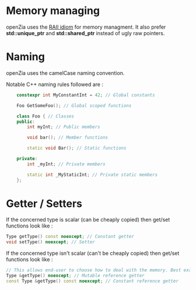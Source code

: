 # Memory managing
openZia uses the [RAII idiom](https://en.wikipedia.org/wiki/Resource_acquisition_is_initialization) for memory managment. It also prefer **std::unique_ptr** and **std::shared_ptr** instead of ugly raw pointers.

# Naming
openZia uses the camelCase naming convention.

Notable C++ naming rules followed are :
```C++
    constexpr int MyConstantInt = 42; // Global constants

    Foo GetSomeFoo(); // Global scoped functions

    class Foo { // Classes
    public:
        int myInt; // Public members

        void bar(); // Member functions

        static void Bar(); // Static functions

    private:
        int _myInt; // Private members

        static int _MyStaticInt; // Private static members
    };
```

# Getter / Setters
If the concerned type is scalar (can be cheaply copied) then get/set functions look like :
```C++
Type getType() const noexcept; // Constant getter
void setType() noexcept; // Setter
```

If the concerned type isn't scalar (can't be cheaply copied) then get/set functions look like :
```C++
// This allows end-user to choose how to deal with the memory. Best example is copy vs move semantics.
Type &getType() noexcept; // Mutable reference getter
const Type &getType() const noexcept; // Constant reference getter
```
